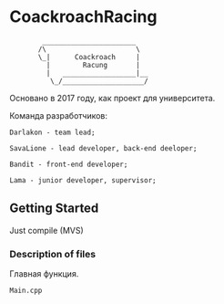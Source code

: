 # CoackroachRacing

            _______________________
           /\                      \
           \_|      Coackroach     |
             |        Racung       |
             |   __________________|__
              \_/____________________/

Основано в 2017 году, как проект для университета.

Команда разработчиков:

	Darlakon - team lead;
	
	SavaLione - lead developer, back-end deeloper;
	
	Bandit - front-end developer;
	
	Lama - junior developer, supervisor;
	

##  Getting Started
Just compile (MVS)

### Description of files

Главная функция.

```
Main.cpp
```
